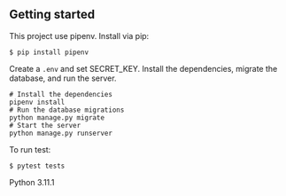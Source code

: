 ## Getting started
This project use pipenv. Install via pip:
```
$ pip install pipenv
```

Create a `.env` and set SECRET_KEY. Install the dependencies, migrate the database, and run the server.

```shell
# Install the dependencies
pipenv install
# Run the database migrations
python manage.py migrate
# Start the server
python manage.py runserver
```

To run test:

```shell
$ pytest tests
```


Python 3.11.1
